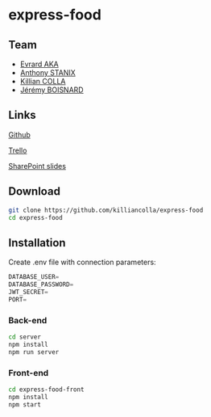 # express-food

## Team

- [Evrard AKA](https://github.com/Evrard97)
- [Anthony STANIX](https://github.com/StAntho)
- [Killian COLLA](https://github.com/killiancolla)
- [Jérémy BOISNARD](https://github.com/Floyey)

## Links

[Github](https://github.com/killiancolla/express-food)

[Trello](https://trello.com/b/CoqZzI6U/expressfood)

[SharePoint slides](https://testipformation-my.sharepoint.com/:p:/g/personal/a_stanix_ecole-ipssi_net/EWIBdKHHPVFPipqFLN-TLA0BAfRBQiBhTbEOXvShRrM6JQ?e=AMSJwj)

## Download

```sh
git clone https://github.com/killiancolla/express-food
cd express-food
```

## Installation

Create .env file with connection parameters:

```js
DATABASE_USER=
DATABASE_PASSWORD=
JWT_SECRET=
PORT=
```

### Back-end

```sh
cd server
npm install
npm run server
```

### Front-end

```sh
cd express-food-front
npm install
npm start
```
